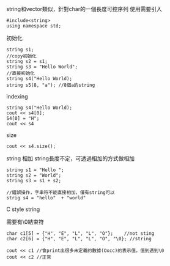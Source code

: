 string和vector類似，針對char的一個長度可控序列
使用需要引入
```
#include<string>
using namespace std;
```

初始化
```
string s1;
//copy初始化
string s2 = s1;
string s3 = "Hello World";
//直接初始化
string s4("Hello World);
string s5(8, "a"); //8個a的string
```

indexing 
```
string s4("Hello World);
cout << s4[0];
S4[0] = "H";
cout << s4
```

size
```
cout << s4.size();
```

string 相加
string長度不定，可透過相加的方式做相加
```
string s1 = "Hello ";
string s2 = "World";
string s3 = s1 + s2;

//錯誤操作，字串符不能直接相加，僅有string可以
strig s4 = "hello"  + "world"
```


C style string

需要有\0結束符
```
char c1[5] = {"H", "E", "L", "L", "O"};    //not sting
char c2[6] = {"H", "E", "L", "L", "O", "\0}; //string

cout << c1 //會print出很多未定義的數據(Oxcc)的表示值，值到遇到\0
cout << c2 //正常
```